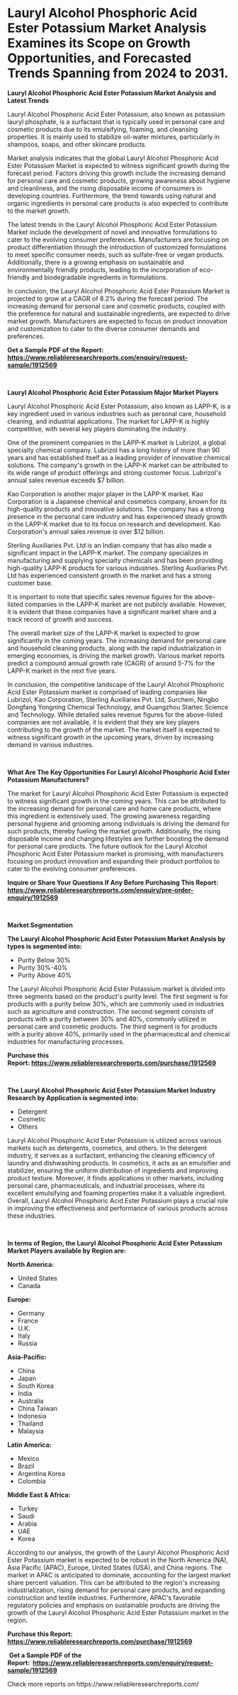 <p><h1>Lauryl Alcohol Phosphoric Acid Ester Potassium Market Analysis Examines its Scope on Growth Opportunities, and Forecasted Trends Spanning from 2024 to 2031.</h1></p><p><strong>Lauryl Alcohol Phosphoric Acid Ester Potassium Market Analysis and Latest Trends</strong></p>
<p><p>Lauryl Alcohol Phosphoric Acid Ester Potassium, also known as potassium lauryl phosphate, is a surfactant that is typically used in personal care and cosmetic products due to its emulsifying, foaming, and cleansing properties. It is mainly used to stabilize oil-water mixtures, particularly in shampoos, soaps, and other skincare products.</p><p>Market analysis indicates that the global Lauryl Alcohol Phosphoric Acid Ester Potassium Market is expected to witness significant growth during the forecast period. Factors driving this growth include the increasing demand for personal care and cosmetic products, growing awareness about hygiene and cleanliness, and the rising disposable income of consumers in developing countries. Furthermore, the trend towards using natural and organic ingredients in personal care products is also expected to contribute to the market growth.</p><p>The latest trends in the Lauryl Alcohol Phosphoric Acid Ester Potassium Market include the development of novel and innovative formulations to cater to the evolving consumer preferences. Manufacturers are focusing on product differentiation through the introduction of customized formulations to meet specific consumer needs, such as sulfate-free or vegan products. Additionally, there is a growing emphasis on sustainable and environmentally friendly products, leading to the incorporation of eco-friendly and biodegradable ingredients in formulations.</p><p>In conclusion, the Lauryl Alcohol Phosphoric Acid Ester Potassium Market is projected to grow at a CAGR of 8.2% during the forecast period. The increasing demand for personal care and cosmetic products, coupled with the preference for natural and sustainable ingredients, are expected to drive market growth. Manufacturers are expected to focus on product innovation and customization to cater to the diverse consumer demands and preferences.</p></p>
<p><strong>Get a Sample PDF of the Report:&nbsp; <a href="https://www.reliableresearchreports.com/enquiry/request-sample/1912569">https://www.reliableresearchreports.com/enquiry/request-sample/1912569</a></strong></p>
<p>&nbsp;</p>
<p><strong>Lauryl Alcohol Phosphoric Acid Ester Potassium Major Market Players</strong></p>
<p><p>Lauryl Alcohol Phosphoric Acid Ester Potassium, also known as LAPP-K, is a key ingredient used in various industries such as personal care, household cleaning, and industrial applications. The market for LAPP-K is highly competitive, with several key players dominating the industry.</p><p>One of the prominent companies in the LAPP-K market is Lubrizol, a global specialty chemical company. Lubrizol has a long history of more than 90 years and has established itself as a leading provider of innovative chemical solutions. The company's growth in the LAPP-K market can be attributed to its wide range of product offerings and strong customer focus. Lubrizol's annual sales revenue exceeds $7 billion.</p><p>Kao Corporation is another major player in the LAPP-K market. Kao Corporation is a Japanese chemical and cosmetics company, known for its high-quality products and innovative solutions. The company has a strong presence in the personal care industry and has experienced steady growth in the LAPP-K market due to its focus on research and development. Kao Corporation's annual sales revenue is over $12 billion.</p><p>Sterling Auxiliaries Pvt. Ltd is an Indian company that has also made a significant impact in the LAPP-K market. The company specializes in manufacturing and supplying specialty chemicals and has been providing high-quality LAPP-K products for various industries. Sterling Auxiliaries Pvt. Ltd has experienced consistent growth in the market and has a strong customer base.</p><p>It is important to note that specific sales revenue figures for the above-listed companies in the LAPP-K market are not publicly available. However, it is evident that these companies have a significant market share and a track record of growth and success.</p><p>The overall market size of the LAPP-K market is expected to grow significantly in the coming years. The increasing demand for personal care and household cleaning products, along with the rapid industrialization in emerging economies, is driving the market growth. Various market reports predict a compound annual growth rate (CAGR) of around 5-7% for the LAPP-K market in the next five years.</p><p>In conclusion, the competitive landscape of the Lauryl Alcohol Phosphoric Acid Ester Potassium market is comprised of leading companies like Lubrizol, Kao Corporation, Sterling Auxiliaries Pvt. Ltd, Surchem, Ningbo Dongfang Yongning Chemical Technology, and Guangzhou Startec Science and Technology. While detailed sales revenue figures for the above-listed companies are not available, it is evident that they are key players contributing to the growth of the market. The market itself is expected to witness significant growth in the upcoming years, driven by increasing demand in various industries.</p></p>
<p>&nbsp;</p>
<p><strong>What Are The Key Opportunities For Lauryl Alcohol Phosphoric Acid Ester Potassium Manufacturers?</strong></p>
<p><p>The market for Lauryl Alcohol Phosphoric Acid Ester Potassium is expected to witness significant growth in the coming years. This can be attributed to the increasing demand for personal care and home care products, where this ingredient is extensively used. The growing awareness regarding personal hygiene and grooming among individuals is driving the demand for such products, thereby fueling the market growth. Additionally, the rising disposable income and changing lifestyles are further boosting the demand for personal care products. The future outlook for the Lauryl Alcohol Phosphoric Acid Ester Potassium market is promising, with manufacturers focusing on product innovation and expanding their product portfolios to cater to the evolving consumer preferences.</p></p>
<p><strong>Inquire or Share Your Questions If Any Before Purchasing This Report: <a href="https://www.reliableresearchreports.com/enquiry/pre-order-enquiry/1912569">https://www.reliableresearchreports.com/enquiry/pre-order-enquiry/1912569</a></strong></p>
<p>&nbsp;</p>
<p><strong>Market Segmentation</strong></p>
<p><strong>The Lauryl Alcohol Phosphoric Acid Ester Potassium Market Analysis by types is segmented into:</strong></p>
<p><ul><li>Purity Below 30%</li><li>Purity 30%-40%</li><li>Purity Above 40%</li></ul></p>
<p><p>The Lauryl Alcohol Phosphoric Acid Ester Potassium market is divided into three segments based on the product's purity level. The first segment is for products with a purity below 30%, which are commonly used in industries such as agriculture and construction. The second segment consists of products with a purity between 30% and 40%, commonly utilized in personal care and cosmetic products. The third segment is for products with a purity above 40%, primarily used in the pharmaceutical and chemical industries for manufacturing processes.</p></p>
<p><strong>Purchase this Report:&nbsp;<a href="https://www.reliableresearchreports.com/purchase/1912569">https://www.reliableresearchreports.com/purchase/1912569</a></strong></p>
<p>&nbsp;</p>
<p><strong>The Lauryl Alcohol Phosphoric Acid Ester Potassium Market Industry Research by Application is segmented into:</strong></p>
<p><ul><li>Detergent</li><li>Cosmetic</li><li>Others</li></ul></p>
<p><p>Lauryl Alcohol Phosphoric Acid Ester Potassium is utilized across various markets such as detergents, cosmetics, and others. In the detergent industry, it serves as a surfactant, enhancing the cleaning efficiency of laundry and dishwashing products. In cosmetics, it acts as an emulsifier and stabilizer, ensuring the uniform distribution of ingredients and improving product texture. Moreover, it finds applications in other markets, including personal care, pharmaceuticals, and industrial processes, where its excellent emulsifying and foaming properties make it a valuable ingredient. Overall, Lauryl Alcohol Phosphoric Acid Ester Potassium plays a crucial role in improving the effectiveness and performance of various products across these industries.</p></p>
<p>&nbsp;</p>
<p><strong>In terms of Region, the Lauryl Alcohol Phosphoric Acid Ester Potassium Market Players available by Region are:</strong></p>
<p>
    <p> <strong> North America: </strong>
        <ul>
            <li>United States</li>
            <li>Canada</li>
        </ul>
        </p> 
    <p> <strong> Europe: </strong>
        <ul>
            <li>Germany</li>
            <li>France</li>
            <li>U.K.</li>
            <li>Italy</li>
            <li>Russia</li>
        </ul>
        </p> 
    <p> <strong> Asia-Pacific: </strong>
        <ul>
            <li>China</li>
            <li>Japan</li>
            <li>South Korea</li>
            <li>India</li>
            <li>Australia</li>
            <li>China Taiwan</li>
            <li>Indonesia</li>
            <li>Thailand</li>
            <li>Malaysia</li>
        </ul>
        </p> 
    <p> <strong> Latin America: </strong>
        <ul>
            <li>Mexico</li>
            <li>Brazil</li>
            <li>Argentina Korea</li>
            <li>Colombia</li>
        </ul>
        </p> 
    <p> <strong> Middle East & Africa: </strong>
        <ul>
            <li>Turkey</li>
            <li>Saudi</li>
            <li>Arabia</li>
            <li>UAE</li>
            <li>Korea</li>
        </ul>
    </p>
    </p>
<p><p>According to our analysis, the growth of the Lauryl Alcohol Phosphoric Acid Ester Potassium market is expected to be robust in the North America (NA), Asia Pacific (APAC), Europe, United States (USA), and China regions. The market in APAC is anticipated to dominate, accounting for the largest market share percent valuation. This can be attributed to the region's increasing industrialization, rising demand for personal care products, and expanding construction and textile industries. Furthermore, APAC's favorable regulatory policies and emphasis on sustainable products are driving the growth of the Lauryl Alcohol Phosphoric Acid Ester Potassium market in the region.</p></p>
<p><strong>Purchase this Report: <a href="https://www.reliableresearchreports.com/purchase/1912569">https://www.reliableresearchreports.com/purchase/1912569</a></strong></p>
<p>&nbsp;<strong>Get a Sample PDF of the Report:&nbsp;&nbsp;<a href="https://www.reliableresearchreports.com/enquiry/request-sample/1912569">https://www.reliableresearchreports.com/enquiry/request-sample/1912569</a></strong></p>
<p><strong></strong></p>
<p>Check more reports on https://www.reliableresearchreports.com/</p>